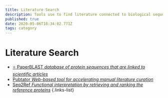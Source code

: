 ```yaml
---
title: Literature Search
description: Tools use to find literature connected to biological sequences
published: true
date: 2020-05-06T18:34:02.771Z
tags: category
---
```


# Literature Search

- [:star: PaperBLAST *database of protein sequences that are linked to scientific articles*](https://vdclab-wiki.herokuapp.com/en/literature-search/PaperBLAST)
- [Pubtator *Web-based tool for accelerating manual literature curation*](https://vdclab-wiki.herokuapp.com/en/literature-search/pubtator)
- [Seq2Ref *Functional interpretation by retrieving and ranking the reference proteins*](https://vdclab-wiki.herokuapp.com/en/literature-search/Seq2Ref)
{.links-list}
